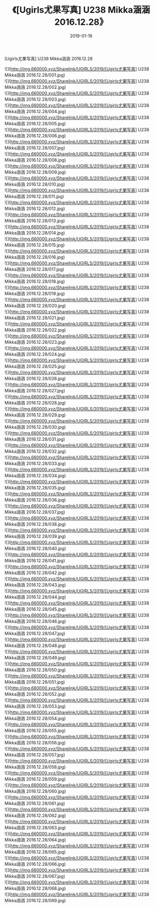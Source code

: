 ﻿---
layout: post
title:  《[Ugirls尤果写真] U238 Mikka涵涵 2016.12.28》
date:   2019-01-16
img: http://img.660000.xyz/Sharelink/UGIRLS/2019/[Ugirls尤果写真] U238 Mikka涵涵 2016.12.28/000.jpg
categories: [美女, 清纯, 唯美]
---

[Ugirls尤果写真] U238 Mikka涵涵 2016.12.28

 ![](http://img.660000.xyz/Sharelink/UGIRLS/2019/[Ugirls尤果写真] U238 Mikka涵涵 2016.12.28/001.jpg) <br>![](http://img.660000.xyz/Sharelink/UGIRLS/2019/[Ugirls尤果写真] U238 Mikka涵涵 2016.12.28/002.jpg) <br>![](http://img.660000.xyz/Sharelink/UGIRLS/2019/[Ugirls尤果写真] U238 Mikka涵涵 2016.12.28/003.jpg) <br>![](http://img.660000.xyz/Sharelink/UGIRLS/2019/[Ugirls尤果写真] U238 Mikka涵涵 2016.12.28/004.jpg) <br>![](http://img.660000.xyz/Sharelink/UGIRLS/2019/[Ugirls尤果写真] U238 Mikka涵涵 2016.12.28/005.jpg) <br>![](http://img.660000.xyz/Sharelink/UGIRLS/2019/[Ugirls尤果写真] U238 Mikka涵涵 2016.12.28/006.jpg) <br>![](http://img.660000.xyz/Sharelink/UGIRLS/2019/[Ugirls尤果写真] U238 Mikka涵涵 2016.12.28/007.jpg) <br>![](http://img.660000.xyz/Sharelink/UGIRLS/2019/[Ugirls尤果写真] U238 Mikka涵涵 2016.12.28/008.jpg) <br>![](http://img.660000.xyz/Sharelink/UGIRLS/2019/[Ugirls尤果写真] U238 Mikka涵涵 2016.12.28/009.jpg) <br>![](http://img.660000.xyz/Sharelink/UGIRLS/2019/[Ugirls尤果写真] U238 Mikka涵涵 2016.12.28/010.jpg) <br>![](http://img.660000.xyz/Sharelink/UGIRLS/2019/[Ugirls尤果写真] U238 Mikka涵涵 2016.12.28/011.jpg) <br>![](http://img.660000.xyz/Sharelink/UGIRLS/2019/[Ugirls尤果写真] U238 Mikka涵涵 2016.12.28/012.jpg) <br>![](http://img.660000.xyz/Sharelink/UGIRLS/2019/[Ugirls尤果写真] U238 Mikka涵涵 2016.12.28/013.jpg) <br>![](http://img.660000.xyz/Sharelink/UGIRLS/2019/[Ugirls尤果写真] U238 Mikka涵涵 2016.12.28/014.jpg) <br>![](http://img.660000.xyz/Sharelink/UGIRLS/2019/[Ugirls尤果写真] U238 Mikka涵涵 2016.12.28/015.jpg) <br>![](http://img.660000.xyz/Sharelink/UGIRLS/2019/[Ugirls尤果写真] U238 Mikka涵涵 2016.12.28/016.jpg) <br>![](http://img.660000.xyz/Sharelink/UGIRLS/2019/[Ugirls尤果写真] U238 Mikka涵涵 2016.12.28/017.jpg) <br>![](http://img.660000.xyz/Sharelink/UGIRLS/2019/[Ugirls尤果写真] U238 Mikka涵涵 2016.12.28/018.jpg) <br>![](http://img.660000.xyz/Sharelink/UGIRLS/2019/[Ugirls尤果写真] U238 Mikka涵涵 2016.12.28/019.jpg) <br>![](http://img.660000.xyz/Sharelink/UGIRLS/2019/[Ugirls尤果写真] U238 Mikka涵涵 2016.12.28/020.jpg) <br>![](http://img.660000.xyz/Sharelink/UGIRLS/2019/[Ugirls尤果写真] U238 Mikka涵涵 2016.12.28/021.jpg) <br>![](http://img.660000.xyz/Sharelink/UGIRLS/2019/[Ugirls尤果写真] U238 Mikka涵涵 2016.12.28/022.jpg) <br>![](http://img.660000.xyz/Sharelink/UGIRLS/2019/[Ugirls尤果写真] U238 Mikka涵涵 2016.12.28/023.jpg) <br>![](http://img.660000.xyz/Sharelink/UGIRLS/2019/[Ugirls尤果写真] U238 Mikka涵涵 2016.12.28/024.jpg) <br>![](http://img.660000.xyz/Sharelink/UGIRLS/2019/[Ugirls尤果写真] U238 Mikka涵涵 2016.12.28/025.jpg) <br>![](http://img.660000.xyz/Sharelink/UGIRLS/2019/[Ugirls尤果写真] U238 Mikka涵涵 2016.12.28/026.jpg) <br>![](http://img.660000.xyz/Sharelink/UGIRLS/2019/[Ugirls尤果写真] U238 Mikka涵涵 2016.12.28/027.jpg) <br>![](http://img.660000.xyz/Sharelink/UGIRLS/2019/[Ugirls尤果写真] U238 Mikka涵涵 2016.12.28/028.jpg) <br>![](http://img.660000.xyz/Sharelink/UGIRLS/2019/[Ugirls尤果写真] U238 Mikka涵涵 2016.12.28/029.jpg) <br>![](http://img.660000.xyz/Sharelink/UGIRLS/2019/[Ugirls尤果写真] U238 Mikka涵涵 2016.12.28/030.jpg) <br>![](http://img.660000.xyz/Sharelink/UGIRLS/2019/[Ugirls尤果写真] U238 Mikka涵涵 2016.12.28/031.jpg) <br>![](http://img.660000.xyz/Sharelink/UGIRLS/2019/[Ugirls尤果写真] U238 Mikka涵涵 2016.12.28/032.jpg) <br>![](http://img.660000.xyz/Sharelink/UGIRLS/2019/[Ugirls尤果写真] U238 Mikka涵涵 2016.12.28/033.jpg) <br>![](http://img.660000.xyz/Sharelink/UGIRLS/2019/[Ugirls尤果写真] U238 Mikka涵涵 2016.12.28/034.jpg) <br>![](http://img.660000.xyz/Sharelink/UGIRLS/2019/[Ugirls尤果写真] U238 Mikka涵涵 2016.12.28/035.jpg) <br>![](http://img.660000.xyz/Sharelink/UGIRLS/2019/[Ugirls尤果写真] U238 Mikka涵涵 2016.12.28/036.jpg) <br>![](http://img.660000.xyz/Sharelink/UGIRLS/2019/[Ugirls尤果写真] U238 Mikka涵涵 2016.12.28/037.jpg) <br>![](http://img.660000.xyz/Sharelink/UGIRLS/2019/[Ugirls尤果写真] U238 Mikka涵涵 2016.12.28/038.jpg) <br>![](http://img.660000.xyz/Sharelink/UGIRLS/2019/[Ugirls尤果写真] U238 Mikka涵涵 2016.12.28/039.jpg) <br>![](http://img.660000.xyz/Sharelink/UGIRLS/2019/[Ugirls尤果写真] U238 Mikka涵涵 2016.12.28/040.jpg) <br>![](http://img.660000.xyz/Sharelink/UGIRLS/2019/[Ugirls尤果写真] U238 Mikka涵涵 2016.12.28/041.jpg) <br>![](http://img.660000.xyz/Sharelink/UGIRLS/2019/[Ugirls尤果写真] U238 Mikka涵涵 2016.12.28/042.jpg) <br>![](http://img.660000.xyz/Sharelink/UGIRLS/2019/[Ugirls尤果写真] U238 Mikka涵涵 2016.12.28/043.jpg) <br>![](http://img.660000.xyz/Sharelink/UGIRLS/2019/[Ugirls尤果写真] U238 Mikka涵涵 2016.12.28/044.jpg) <br>![](http://img.660000.xyz/Sharelink/UGIRLS/2019/[Ugirls尤果写真] U238 Mikka涵涵 2016.12.28/045.jpg) <br>![](http://img.660000.xyz/Sharelink/UGIRLS/2019/[Ugirls尤果写真] U238 Mikka涵涵 2016.12.28/046.jpg) <br>![](http://img.660000.xyz/Sharelink/UGIRLS/2019/[Ugirls尤果写真] U238 Mikka涵涵 2016.12.28/047.jpg) <br>![](http://img.660000.xyz/Sharelink/UGIRLS/2019/[Ugirls尤果写真] U238 Mikka涵涵 2016.12.28/048.jpg) <br>![](http://img.660000.xyz/Sharelink/UGIRLS/2019/[Ugirls尤果写真] U238 Mikka涵涵 2016.12.28/049.jpg) <br>![](http://img.660000.xyz/Sharelink/UGIRLS/2019/[Ugirls尤果写真] U238 Mikka涵涵 2016.12.28/050.jpg) <br>![](http://img.660000.xyz/Sharelink/UGIRLS/2019/[Ugirls尤果写真] U238 Mikka涵涵 2016.12.28/051.jpg) <br>![](http://img.660000.xyz/Sharelink/UGIRLS/2019/[Ugirls尤果写真] U238 Mikka涵涵 2016.12.28/052.jpg) <br>![](http://img.660000.xyz/Sharelink/UGIRLS/2019/[Ugirls尤果写真] U238 Mikka涵涵 2016.12.28/053.jpg) <br>![](http://img.660000.xyz/Sharelink/UGIRLS/2019/[Ugirls尤果写真] U238 Mikka涵涵 2016.12.28/054.jpg) <br>![](http://img.660000.xyz/Sharelink/UGIRLS/2019/[Ugirls尤果写真] U238 Mikka涵涵 2016.12.28/055.jpg) <br>![](http://img.660000.xyz/Sharelink/UGIRLS/2019/[Ugirls尤果写真] U238 Mikka涵涵 2016.12.28/056.jpg) <br>![](http://img.660000.xyz/Sharelink/UGIRLS/2019/[Ugirls尤果写真] U238 Mikka涵涵 2016.12.28/057.jpg) <br>![](http://img.660000.xyz/Sharelink/UGIRLS/2019/[Ugirls尤果写真] U238 Mikka涵涵 2016.12.28/058.jpg) <br>![](http://img.660000.xyz/Sharelink/UGIRLS/2019/[Ugirls尤果写真] U238 Mikka涵涵 2016.12.28/059.jpg) <br>![](http://img.660000.xyz/Sharelink/UGIRLS/2019/[Ugirls尤果写真] U238 Mikka涵涵 2016.12.28/060.jpg) <br>![](http://img.660000.xyz/Sharelink/UGIRLS/2019/[Ugirls尤果写真] U238 Mikka涵涵 2016.12.28/061.jpg) <br>![](http://img.660000.xyz/Sharelink/UGIRLS/2019/[Ugirls尤果写真] U238 Mikka涵涵 2016.12.28/062.jpg) <br>![](http://img.660000.xyz/Sharelink/UGIRLS/2019/[Ugirls尤果写真] U238 Mikka涵涵 2016.12.28/063.jpg) <br>![](http://img.660000.xyz/Sharelink/UGIRLS/2019/[Ugirls尤果写真] U238 Mikka涵涵 2016.12.28/064.jpg) <br>![](http://img.660000.xyz/Sharelink/UGIRLS/2019/[Ugirls尤果写真] U238 Mikka涵涵 2016.12.28/065.jpg) <br>![](http://img.660000.xyz/Sharelink/UGIRLS/2019/[Ugirls尤果写真] U238 Mikka涵涵 2016.12.28/066.jpg) <br>![](http://img.660000.xyz/Sharelink/UGIRLS/2019/[Ugirls尤果写真] U238 Mikka涵涵 2016.12.28/067.jpg) <br>![](http://img.660000.xyz/Sharelink/UGIRLS/2019/[Ugirls尤果写真] U238 Mikka涵涵 2016.12.28/068.jpg) <br>![](http://img.660000.xyz/Sharelink/UGIRLS/2019/[Ugirls尤果写真] U238 Mikka涵涵 2016.12.28/069.jpg) <br>